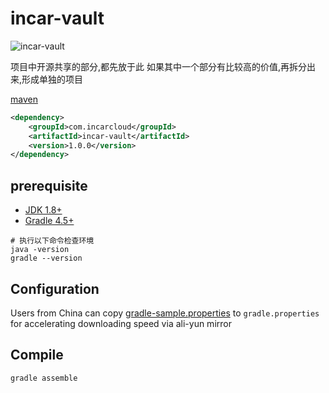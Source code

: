 # incar-vault
![incar-vault](https://travis-ci.org/InCar/incar-vault.svg?branch=master)

项目中开源共享的部分,都先放于此
如果其中一个部分有比较高的价值,再拆分出来,形成单独的项目

[maven](http://search.maven.org/#search%7Cga%7C1%7Cg%3A%22com.incarcloud%22)
```xml
<dependency>
    <groupId>com.incarcloud</groupId>
    <artifactId>incar-vault</artifactId>
    <version>1.0.0</version>
</dependency>
```

## prerequisite
- [JDK 1.8+](http://www.oracle.com/technetwork/java/javase/downloads/index.html)
- [Gradle 4.5+](http://gradle.org/gradle-download/)
```shell
# 执行以下命令检查环境
java -version
gradle --version
```

## Configuration
Users from China can copy [gradle-sample.properties](https://github.com/InCar/ac-func-tion/blob/master/gradle-sample.properties) to `gradle.properties` for accelerating downloading speed via ali-yun mirror

## Compile
```SHELL
gradle assemble
```